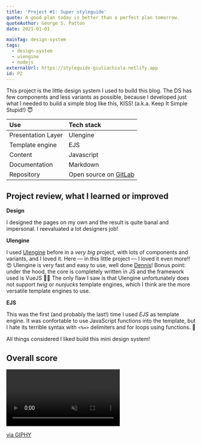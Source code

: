 ```yaml
---
title: 'Project #1: Super styleguide'
quote: A good plan today is better than a perfect plan tomorrow.
quoteAuthor: George S. Patton
date: 2021-01-01

mainTag: design-system
tags:
  - design-system
  - uiengine
  - nodejs
externalUrl: https://styleguide-giuliachiola.netlify.app
id: P2
---
```


This project is the little design system I used to build this blog.
The DS has few components and less variants as possible, because I developed just what I needed to build a simple blog like this, KISS! (a.k.a. Keep It Simple Stupid!) 😇


| Use                | Tech stack                 |
|:-------------------|:---------------------------|
| Presentation Layer | UIengine                   |
| Template engine    | EJS                        |
| Content            | Javascript                 |
| Documentation      | Markdown                   |
| Repository         | Open source on [GitLab](https://gitlab.com/giuliach/super-styleguide) |

## Project review, what I learned or improved

**Design**

I designed the pages on my own and the result is quite banal and impersonal. I reevaluated a lot designers job!

**UIengine**

I used [UIengine](https://github.com/dennisreimann/uiengine) before in a _very big_ project, with lots of components and variants, and I loved it. Here — in this little project — I loved it even more!! 😍 UIengine is very fast and easy to use, well done [Dennis](https://github.com/dennisreimann)! Bonus point: under the hood, the core is completely written in JS and the framework used is VueJS 🙌🏻 The only flaw I saw is that UIengine unfortunately does not support _twig_ or _nunjucks_ template engines, which I think are the more versatile template engines to use.

**EJS**

This was the first (and probably the last!) time I used _EJS_ as template engine. It was confortable to use JavaScript functions into the template, but I hate its terrible syntax with `<%=>` delimiters and for loops using functions. 🤢

All things considered I liked build this mini design system!

## Overall score

<div class="s-giphy s-giphy--medium-d">
  <video autoplay loop muted playsinline>
    <source src="https://i.giphy.com/media/62PP2yEIAZF6g/giphy.mp4" type="video/mp4">
  </video>
  <p><a href="https://giphy.com/gifs/swag-80s-sunglasses-62PP2yEIAZF6g">via GIPHY</a></p>
</div>
